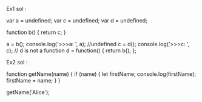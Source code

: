 Ex1 sol :


var a = undefined;
var c = undefined;
var d = undefined;

function b() {
    return c;
  }

  a = b();
  console.log('>>>a: ', a); //undefined
  c = d();
  console.log('>>>c: ', c); // d is not a function
  d = function() {
    return b();
  };

  Ex2 sol :

  function getName(name) {
    if (name) {
        let firstName;
      console.log(firstName); 
       firstName = name;
    }
  }
  
  getName('Alice'); 